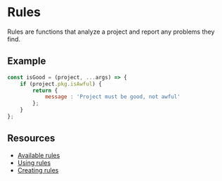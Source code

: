 # Rules

Rules are functions that analyze a project and report any problems they find.

## Example

```js
const isGood = (project, ...args) => {
    if (project.pkg.isAwful) {
        return {
            message : 'Project must be good, not awful'
        };
    }
};
```

## Resources

 - [Available rules](../../doc/README.md#available-rules)
 - [Using rules](../../doc/README.md#using-rules)
 - [Creating rules](../../doc/README.md#creating-rules)
